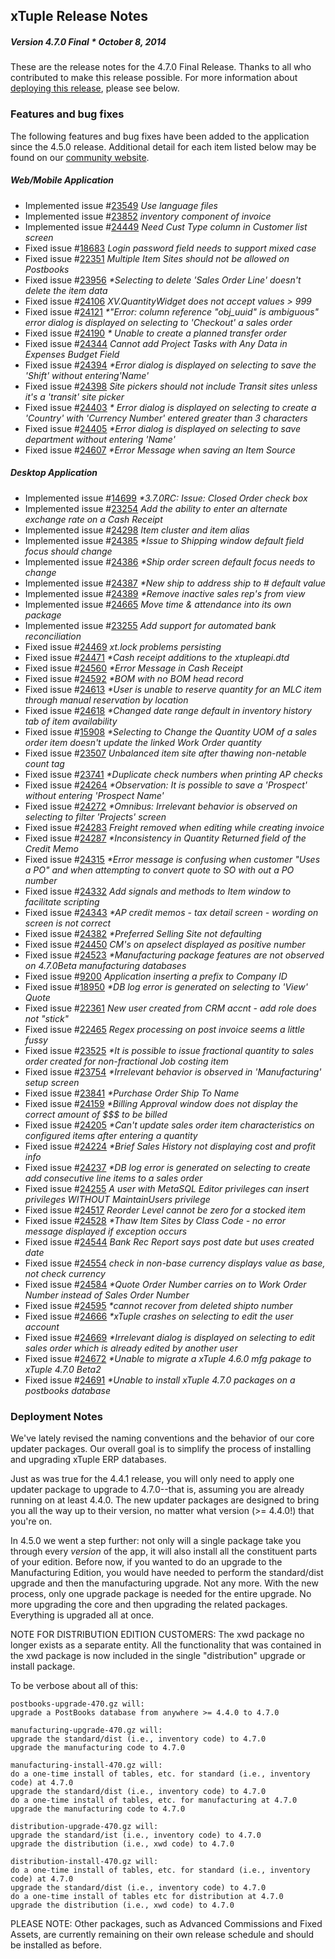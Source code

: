 ## xTuple Release Notes
##### Version 4.7.0 Final * October 8, 2014

These are the release notes for the 4.7.0 Final Release. Thanks to all who contributed to make this release possible.
For more information about [deploying this release](#deployment-notes), please see below.

### Features and bug fixes

The following features and bug fixes have been added to the application since the 4.5.0 release.
Additional detail for each item listed below may be found on our [community website](http://www.xtuple.org).

##### Web/Mobile Application

- Implemented
  issue #[23549](http://www.xtuple.org/xtincident/view/bugs/23549)
  _Use language files_
- Implemented
  issue #[23852](http://www.xtuple.org/xtincident/view/bugs/23852)
  _inventory component of invoice_
- Implemented
  issue #[24449](http://www.xtuple.org/xtincident/view/bugs/24449)
  _Need Cust Type column in Customer list screen_
- Fixed
  issue #[18683](http://www.xtuple.org/xtincident/view/bugs/18683)
  _Login password field needs to support mixed case_
- Fixed
  issue #[22351](http://www.xtuple.org/xtincident/view/bugs/22351)
  _Multiple Item Sites should not be allowed on Postbooks_
- Fixed
  issue #[23956](http://www.xtuple.org/xtincident/view/bugs/23956)
  _*Selecting to delete 'Sales Order Line' doesn't delete the item data_
- Fixed
  issue #[24106](http://www.xtuple.org/xtincident/view/bugs/24106)
  _XV.QuantityWidget does not accept values > 999_
- Fixed
  issue #[24121](http://www.xtuple.org/xtincident/view/bugs/24121)
  _*"Error: column reference "obj_uuid" is ambiguous" error dialog is displayed on selecting to 'Checkout' a sales order_
- Fixed
  issue #[24190](http://www.xtuple.org/xtincident/view/bugs/24190)
  _* Unable to create a planned transfer order_
- Fixed
  issue #[24344](http://www.xtuple.org/xtincident/view/bugs/24344)
  _Cannot add Project Tasks with Any Data in Expenses Budget Field_
- Fixed
  issue #[24394](http://www.xtuple.org/xtincident/view/bugs/24394)
  _*Error dialog is displayed on selecting to save the 'Shift' without entering'Name'_
- Fixed
  issue #[24398](http://www.xtuple.org/xtincident/view/bugs/24398)
  _Site pickers should not include Transit sites unless it's a 'transit' site picker_
- Fixed
  issue #[24403](http://www.xtuple.org/xtincident/view/bugs/24403)
  _* Error dialog is displayed on selecting to create a 'Country' with 'Currency Number' entered greater than 3 characters_
- Fixed
  issue #[24405](http://www.xtuple.org/xtincident/view/bugs/24405)
  _*Error dialog is displayed on selecting to save department without entering 'Name'_
- Fixed
  issue #[24607](http://www.xtuple.org/xtincident/view/bugs/24607)
  _*Error Message when saving an Item Source_

##### Desktop Application

- Implemented
  issue #[14699](http://www.xtuple.org/xtincident/view/bugs/14699)
  _*3.7.0RC: Issue: Closed Order check box_
- Implemented
  issue #[23254](http://www.xtuple.org/xtincident/view/bugs/23254)
  _Add the ability to enter an alternate exchange rate on a Cash Receipt_
- Implemented
  issue #[24298](http://www.xtuple.org/xtincident/view/bugs/24298)
  _Item cluster and item alias_
- Implemented
  issue #[24385](http://www.xtuple.org/xtincident/view/bugs/24385)
  _*Issue to Shipping window default field focus should change_
- Implemented
  issue #[24386](http://www.xtuple.org/xtincident/view/bugs/24386)
  _*Ship order screen default focus needs to change_
- Implemented
  issue #[24387](http://www.xtuple.org/xtincident/view/bugs/24387)
  _*New ship to address ship to # default value_
- Implemented
  issue #[24389](http://www.xtuple.org/xtincident/view/bugs/24389)
  _*Remove inactive sales rep's from view_
- Implemented
  issue #[24665](http://www.xtuple.org/xtincident/view/bugs/24665)
  _Move time & attendance into its own package_
- Implemented
  issue #[23255](http://www.xtuple.org/xtincident/view/bugs/23255)
  _Add support for automated bank reconciliation_
- Fixed
  issue #[24469](http://www.xtuple.org/xtincident/view/bugs/24469)
  _xt.lock problems persisting_
- Fixed
  issue #[24471](http://www.xtuple.org/xtincident/view/bugs/24471)
  _*Cash receipt additions to the xtupleapi.dtd_
- Fixed
  issue #[24560](http://www.xtuple.org/xtincident/view/bugs/24560)
  _*Error Message in Cash Receipt_
- Fixed
  issue #[24592](http://www.xtuple.org/xtincident/view/bugs/24592)
  _*BOM with no BOM head record_
- Fixed
  issue #[24613](http://www.xtuple.org/xtincident/view/bugs/24613)
  _*User is unable to reserve quantity for an MLC item through manual reservation by location_
- Fixed
  issue #[24618](http://www.xtuple.org/xtincident/view/bugs/24618)
  _*Changed date range default in inventory history tab of item availability_
- Fixed
  issue #[15908](http://www.xtuple.org/xtincident/view/bugs/15908)
  _*Selecting to Change the Quantity UOM of a sales order item doesn't update the linked Work Order quantity_
- Fixed
  issue #[23507](http://www.xtuple.org/xtincident/view/bugs/23507)
  _Unbalanced item site after thawing non-netable count tag_
- Fixed
  issue #[23741](http://www.xtuple.org/xtincident/view/bugs/23741)
  _*Duplicate check numbers when printing AP checks_
- Fixed
  issue #[24264](http://www.xtuple.org/xtincident/view/bugs/24264)
  _*Observation: It is possible to save a 'Prospect' without entering 'Prospect Name'_
- Fixed
  issue #[24272](http://www.xtuple.org/xtincident/view/bugs/24272)
  _*Omnibus: Irrelevant behavior is observed on selecting to filter 'Projects' screen_
- Fixed
  issue #[24283](http://www.xtuple.org/xtincident/view/bugs/24283)
  _Freight removed when editing while creating invoice_
- Fixed
  issue #[24287](http://www.xtuple.org/xtincident/view/bugs/24287)
  _*Inconsistency in Quantity Returned field of the Credit Memo_
- Fixed
  issue #[24315](http://www.xtuple.org/xtincident/view/bugs/24315)
  _*Error message is confusing when customer "Uses a PO" and when attempting to convert quote to SO with out a PO number_
- Fixed
  issue #[24332](http://www.xtuple.org/xtincident/view/bugs/24332)
  _Add signals and methods to Item window to facilitate scripting_
- Fixed
  issue #[24343](http://www.xtuple.org/xtincident/view/bugs/24343)
  _*AP credit memos - tax detail screen - wording on screen is not correct_
- Fixed
  issue #[24382](http://www.xtuple.org/xtincident/view/bugs/24382)
  _*Preferred Selling Site not defaulting_
- Fixed
  issue #[24450](http://www.xtuple.org/xtincident/view/bugs/24450)
  _CM's on apselect displayed as positive number_
- Fixed
  issue #[24523](http://www.xtuple.org/xtincident/view/bugs/24523)
  _*Manufacturing package features are not observed on 4.7.0Beta manufacturing databases_
- Fixed
  issue #[9200](http://www.xtuple.org/xtincident/view/bugs/9200)
  _Application inserting a prefix to Company ID_
- Fixed
  issue #[18950](http://www.xtuple.org/xtincident/view/bugs/18950)
  _*DB log error is generated on selecting to 'View' Quote_
- Fixed
  issue #[22361](http://www.xtuple.org/xtincident/view/bugs/22361)
  _New user created from CRM accnt - add role does not "stick"_
- Fixed
  issue #[22465](http://www.xtuple.org/xtincident/view/bugs/22465)
  _Regex processing on post invoice seems a little fussy_
- Fixed
  issue #[23525](http://www.xtuple.org/xtincident/view/bugs/23525)
  _*It is possible to issue fractional quantity to sales order created for non-fractional Job costing item_
- Fixed
  issue #[23754](http://www.xtuple.org/xtincident/view/bugs/23754)
  _*Irrelevant behavior is observed in 'Manufacturing' setup screen_
- Fixed
  issue #[23841](http://www.xtuple.org/xtincident/view/bugs/23841)
  _*Purchase Order Ship To Name_
- Fixed
  issue #[24159](http://www.xtuple.org/xtincident/view/bugs/24159)
  _*Billing Approval window does not display the correct amount of $$$ to be billed_
- Fixed
  issue #[24205](http://www.xtuple.org/xtincident/view/bugs/24205)
  _*Can't update sales order item characteristics on configured items after entering a quantity_
- Fixed
  issue #[24224](http://www.xtuple.org/xtincident/view/bugs/24224)
  _*Brief Sales History not displaying cost and profit info_
- Fixed
  issue #[24237](http://www.xtuple.org/xtincident/view/bugs/24237)
  _*DB log error is generated on selecting to create add consecutive line items to a sales order_
- Fixed
  issue #[24255](http://www.xtuple.org/xtincident/view/bugs/24255)
  _A user with MetaSQL Editor privileges can insert privileges WITHOUT MaintainUsers privilege_
- Fixed
  issue #[24517](http://www.xtuple.org/xtincident/view/bugs/24517)
  _Reorder Level cannot be zero for a stocked item_
- Fixed
  issue #[24528](http://www.xtuple.org/xtincident/view/bugs/24528)
  _*Thaw Item Sites by Class Code - no error message displayed if exception occurs_
- Fixed
  issue #[24544](http://www.xtuple.org/xtincident/view/bugs/24544)
  _Bank Rec Report says post date but uses created date_
- Fixed
  issue #[24554](http://www.xtuple.org/xtincident/view/bugs/24554)
  _check in non-base currency displays value as base, not check currency_
- Fixed
  issue #[24584](http://www.xtuple.org/xtincident/view/bugs/24584)
  _*Quote Order Number carries on to Work Order Number instead of Sales Order Number_
- Fixed
  issue #[24595](http://www.xtuple.org/xtincident/view/bugs/24595)
  _*cannot recover from deleted shipto number_
- Fixed
  issue #[24666](http://www.xtuple.org/xtincident/view/bugs/24666)
  _*xTuple crashes on selecting to edit the user account_
- Fixed
  issue #[24669](http://www.xtuple.org/xtincident/view/bugs/24669)
  _*Irrelevant dialog is displayed on selecting to edit sales order which is already edited by another user_
- Fixed
  issue #[24672](http://www.xtuple.org/xtincident/view/bugs/24672)
  _*Unable to migrate a xTuple 4.6.0 mfg pakage to xTuple 4.7.0 Beta2_
- Fixed
  issue #[24691](http://www.xtuple.org/xtincident/view/bugs/24691)
  _*Unable to install xTuple 4.7.0 packages on a postbooks database_

### Deployment Notes

We've lately revised the
naming conventions and the behavior of our core updater packages.
Our overall goal is to simplify the process of installing and
upgrading xTuple ERP databases.

Just as was true for the 4.4.1 release, you will only need to apply
one updater package to upgrade to 4.7.0--that is, assuming you are
already running on at least 4.4.0. The new updater packages are
designed to bring you all the way up to their version, no matter
what version (>= 4.4.0!) that you're on.

In 4.5.0 we went a step further: not only will a single package take
you through every *version* of the app, it will also install all the
constituent parts of your edition. Before now, if you wanted to do an
upgrade to the Manufacturing Edition, you would have needed to perform
the standard/dist upgrade and then the manufacturing upgrade. Not any
more. With the new process, only one upgrade package is needed for the
entire upgrade. No more upgrading the core and then upgrading the
related packages. Everything is upgraded all at once.

NOTE FOR DISTRIBUTION EDITION CUSTOMERS: The xwd package no longer
exists as a separate entity. All the functionality that was contained
in the xwd package is now included in the single "distribution" upgrade
or install package.

To be verbose about all of this:

    postbooks-upgrade-470.gz will:
    upgrade a PostBooks database from anywhere >= 4.4.0 to 4.7.0

    manufacturing-upgrade-470.gz will:
    upgrade the standard/dist (i.e., inventory code) to 4.7.0
    upgrade the manufacturing code to 4.7.0

    manufacturing-install-470.gz will:
    do a one-time install of tables, etc. for standard (i.e., inventory code) at 4.7.0
    upgrade the standard/dist (i.e., inventory code) to 4.7.0
    do a one-time install of tables, etc. for manufacturing at 4.7.0
    upgrade the manufacturing code to 4.7.0

    distribution-upgrade-470.gz will:
    upgrade the standard/ist (i.e., inventory code) to 4.7.0
    upgrade the distribution (i.e., xwd code) to 4.7.0

    distribution-install-470.gz will:
    do a one-time install of tables, etc. for standard (i.e., inventory code) at 4.7.0
    upgrade the standard/dist (i.e., inventory code) to 4.7.0
    do a one-time install of tables etc for distribution at 4.7.0
    upgrade the distribution (i.e., xwd code) to 4.7.0

PLEASE NOTE: Other packages, such as Advanced Commissions and Fixed
Assets, are currently remaining on their own release schedule and should
be installed as before.
